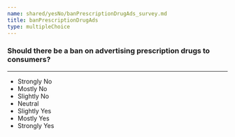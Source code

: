 ```yaml
---
name: shared/yesNo/banPrescriptionDrugAds_survey.md
title: banPrescriptionDrugAds
type: multipleChoice
---
```


### Should there be a ban on advertising prescription drugs to consumers?

---

- Strongly No
- Mostly No
- Slightly No
- Neutral
- Slightly Yes
- Mostly Yes
- Strongly Yes

